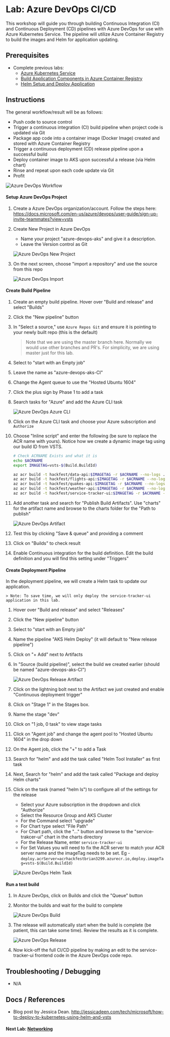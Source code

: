 # Lab: Azure DevOps CI/CD

This workshop will guide you through building Continuous Integration (CI) and Continuous Deployment (CD) pipelines with Azure DevOps for use with Azure Kubernetes Service. The pipeline will utilize Azure Container Registry to build the images and Helm for application updating. 

## Prerequisites 

* Complete previous labs:
    * [Azure Kubernetes Service](../../create-aks-cluster/README.md)
    * [Build Application Components in Azure Container Registry](../../build-application/README.md)
    * [Helm Setup and Deploy Application](../../helm-setup-deploy/README.md)

## Instructions

The general workflow/result will be as follows:

* Push code to source control
* Trigger a continuous integration (CI) build pipeline when project code is updated via Git
* Package app code into a container image (Docker Image) created and stored with Azure Container Registry
* Trigger a continuous deployment (CD) release pipeline upon a successful build
* Deploy container image to AKS upon successful a release (via Helm chart)
* Rinse and repeat upon each code update via Git
* Profit

![Azure DevOps Workflow](workflow.png)

#### Setup Azure DevOps Project

1. Create a Azure DevOps organization/account. Follow the steps here: https://docs.microsoft.com/en-us/azure/devops/user-guide/sign-up-invite-teammates?view=vsts

2. Create New Project in Azure DevOps

    * Name your project "azure-devops-aks" and give it a description.
    * Leave the Version control as Git

    ![Azure DevOps New Project](azure-do-new-project.png)

3. On the next screen, choose "import a repository" and use the source from this repo

    ![Azure DevOps Import](azure-do-import.png)

#### Create Build Pipeline

1. Create an empty build pipeline. Hover over "Build and release" and select "Builds"

2. Click the "New pipeline" button

3. In "Select a source," use `Azure Repos Git` and ensure it is pointing to your newly built repo (this is the default)
    > Note that we are using the master branch here. Normally we would use other branches and PR's. For simplicity, we are using master just for this lab.

4. Select to "start with an Empty job"

5. Leave the name as "azure-devops-aks-CI"

6. Change the Agent queue to use the "Hosted Ubuntu 1604"

7. Click the plus sign by Phase 1 to add a task

8. Search tasks for "Azure" and add the Azure CLI task

    ![Azure DevOps Azure CLI](azure-do-azurecli.png)

9. Click on the Azure CLI task and choose your Azure subscription and `Authorize`

10. Choose "Inline script" and enter the following (be sure to replace the ACR name with yours). Notice how we create a dynamic image tag using our build ID from VSTS.

    ```bash
    # Check ACRNAME Exists and what it is
    echo $ACRNAME
    export IMAGETAG=vsts-$(Build.BuildId)

    az acr build -t hackfest/data-api:$IMAGETAG -r $ACRNAME --no-logs ./app/data-api
    az acr build -t hackfest/flights-api:$IMAGETAG -r $ACRNAME --no-logs ./app/flights-api
    az acr build -t hackfest/quakes-api:$IMAGETAG -r $ACRNAME --no-logs ./app/quakes-api
    az acr build -t hackfest/weather-api:$IMAGETAG -r $ACRNAME --no-logs ./app/weather-api
    az acr build -t hackfest/service-tracker-ui:$IMAGETAG -r $ACRNAME --no-logs ./app/service-tracker-ui  
    ```

11. Add another task and search for "Publish Build Artifacts". Use "charts" for the artifact name and browse to the charts folder for the "Path to publish"

    ![Azure DevOps Artifact](azure-do-artifact.png)

12. Test this by clicking "Save & queue" and providing a comment

13. Click on "Builds" to check result

14. Enable Continuous integration for the build definition. Edit the build definition and you will find this setting under "Triggers"

#### Create Deployment Pipeline

In the deployment pipeline, we will create a Helm task to update our application. 

    > Note: To save time, we will only deploy the service-tracker-ui application in this lab. 

1. Hover over "Build and release" and select "Releases"

2. Click the "New pipeline" button

3. Select to "start with an Empty job"

4. Name the pipeline "AKS Helm Deploy" (it will default to "New release pipeline")

5. Click on "+ Add" next to Artifacts

6. In "Source (build pipeline)", select the build we created earlier (should be named "azure-devops-aks-CI")

    ![Azure DevOps Release Artifact](azure-do-release-artifact.png)

7. Click on the lightning bolt next to the Artifact we just created and enable "Continuous deployment trigger"

8. Click on "Stage 1" in the Stages box.

9. Name the stage "dev"

10. Click on "1 job, 0 task" to view stage tasks

11. Click on "Agent job" and change the agent pool to "Hosted Ubuntu 1604" in the drop down

12. On the Agent job, click the "+" to add a Task

13. Search for "helm" and add the task called "Helm Tool Installer" as first task

14. Next, Search for "helm" and add the task called "Package and deploy Helm charts"

15. Click on the task (named "helm ls") to configure all of the settings for the release
    
    * Select your Azure subscription in the dropdown and click "Authorize"
    * Select the Resource Group and AKS Cluster
    * For the Command select "upgrade"
    * For Chart type select "File Path"
    * For Chart path, click the "..." button and browse to the "service-trakcer-ui" chart in the charts directory
    * For the Release Name, enter `service-tracker-ui`
    * For Set Values you will need to fix the ACR server to match your ACR server name and the imageTag needs to be set.
        Eg - `deploy.acrServer=acrhackfestbrian3299.azurecr.io,deploy.imageTag=vsts-$(Build.BuildId)`

    ![Azure DevOps Helm Task](azure-do-helm-task.png)

#### Run a test build

1. In Azure DevOps, click on Builds and click the "Queue" button

2. Monitor the builds and wait for the build to complete

    ![Azure DevOps Build](azure-do-build.png)

3. The release will automatically start when the build is complete (be patient, this can take some time). Review the results as it is complete. 

    ![Azure DevOps Release](azure-do-release.png)

4. Now kick-off the full CI/CD pipeline by making an edit to the service-tracker-ui frontend code in the Azure DevOps code repo.

## Troubleshooting / Debugging

* N/A

## Docs / References

* Blog post by Jessica Dean. http://jessicadeen.com/tech/microsoft/how-to-deploy-to-kubernetes-using-helm-and-vsts 

#### Next Lab: [Networking](../../networking/README.md)
